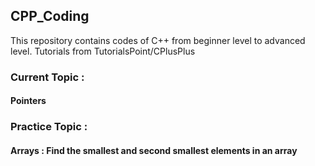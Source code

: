## CPP_Coding

This repository contains codes of C++ from beginner level to advanced level.
Tutorials from TutorialsPoint/CPlusPlus

### Current Topic :
#### Pointers

### Practice Topic :
#### Arrays : Find the smallest and second smallest elements in an array
